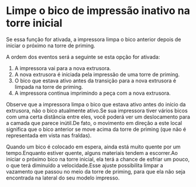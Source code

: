 Limpe o bico de impressão inativo na torre inicial
====
Se essa função for ativada, a impressora limpa o bico anterior depois de iniciar o próximo na torre de priming.

A ordem dos eventos será a seguinte se esta opção for ativada:
1. A impressora vai para a nova extrusora.
2. A nova extrusora é iniciada pela impressão de uma torre de priming.
3. O bico que estava ativo antes da transição para a nova extrusora é limpada na torre de priming.
4. A impressora continua imprimindo a peça com a nova extrusora.

Observe que a impressora limpa o bico que estava ativo antes do início da extrusora, não o bico atualmente ativo.Se sua impressora tiver vários bicos com uma certa distância entre eles, você poderá ver um deslocamento para a camada que parece inútil.De fato, o movimento em direção a este local significa que o bico anterior se move acima da torre de priming (que não é representada em vista nas fraldas).

Quando um bico é colocado em espera, ainda está muito quente por um tempo.Enquanto estiver quente, alguns materiais tendem a escorrer.Ao iniciar o próximo bico na torre inicial, ela terá a chance de esfriar um pouco, o que terá diminuído a velocidade.Esse ajuste possibilita limpar a vazamento que passou no meio da torre de priming, para que ela não seja encontrada na lateral do seu modelo impresso.
